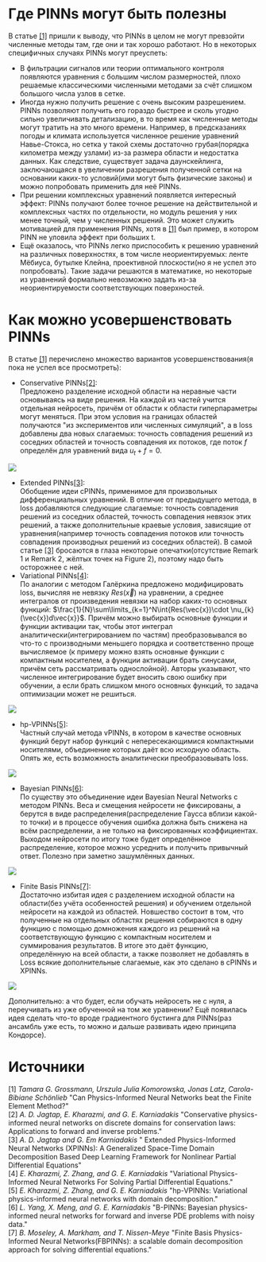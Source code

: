 # Где PINNs могут быть полезны
В статье [[1]](#источники) пришли к выводу, что PINNs в целом не могут превзойти численные методы там, где они и так хорошо работают. Но в некоторых специфичных случаях PINNs могут преуспеть:  
* В фильтрации сигналов или теории оптимального контроля появляются уравнения с большим числом размерностей, плохо решаемые классическими численными методами за счёт слишком большого числа узлов в сетке.
* Иногда нужно получить решение с очень высоким разрешением. PINNs позволяют получить его гораздо быстрее и сколь угодно сильно увеличивать детализацию, в то время как численные методы могут тратить на это много времени. Например, в предсказаниях погоды и климата используется численное решение уравнений Навье-Стокса, но сетка у такой схемы достаточно грубая(порядка километра между узлами) из-за размера области и недостатка данных. Как следствие, существует задача даунскейлинга, заключающаяся в увеличении разрешения полученной сетки на основании каких-то условий(ими могут быть физические законы) и можно попробовать применить для неё PINNs. 
* При решении комплексных уравнений появляется интересный эффект: PINNs получают более точное решение на действительной и комплексных частях по отдельности, но модуль решения у них менее точный, чем у численных решений. Это может служить мотивацией для применения PINNs, хотя в [[1]](#источники) был пример, в котором PINN не уловила эффект при больших t.
* Ещё оказалось, что PINNs легко приспособить к решению уравнений на различных поверхностях, в том числе неориентируемых: ленте Мёбиуса, бутылке Клейна, проективной плоскости(но я не успел это попробовать). Такие задачи решаются в математике, но некоторые из уравнений формально невозможно задать из-за неориентируемости соответствующих поверхностей.
# Как можно усовершенствовать PINNs
В статье [[1]](#источники) перечислено множество вариантов усовершенствования(я пока не успел все просмотреть):
* Conservative PINNs[[2]](#источники):  
Предложено разделение исходной области на неравные части основываясь на виде решения. На каждой из частей учится отдельная нейросеть, причём от области к области гиперпараметры могут меняться. При этом условия на границах областей получаются "из экспериментов или численных симуляций", а в loss добавлены два новых слагаемых: точность совпадения решений из соседних областей и точность совпадения их потоков, где поток $f$ определён для уравнений вида $u_t+f=0$.
<img src="https://github.com/mikhakuv/PINNs/blob/main/pictures/proposals_1.PNG">  

* Extended PINNs[[3]](#источники):  
Обобщение идеи cPINNs, применимое для произвольных дифференциальных уравнений. В отличие от предыдущего метода, в loss добавляются следующие слагаемые: точность совпадения решений из соседних областей, точность совпадения невязок этих решений, а также дополнительные краевые условия, зависящие от уравнения(например точность совпадения потоков или точность совпадения производных решений из соседних областей). В самой статье [[3]](#источники) бросаются в глаза некоторые опечатки(отсутствие Remark 1 и Remark 2, жёлтых точек на Figure 2), поэтому надо быть осторожнее с ней.
* Variational PINNs[[4]](#источники):  
По аналогии с методом Галёркина предложено модифицировать loss, вычисляя не невязку $Res(\vec{x})$ на уравнении, а среднее интегралов от произведения невязки на набор каких-то основных функций: $\frac{1}{N}\sum\limits_{k=1}^N\int{Res(\vec{x})\cdot \nu_{k}(\vec{x})d\vec{x}}$. Причём можно выбирать основные функции и функции активации так, чтобы этот интеграл аналитически(интегрированием по частям) преобразовывался во что-то с производными меньшего порядка и соответственно проще вычисляемое (к примеру можно взять основные функции с компактным носителем, а функции активации брать синусами, причём сеть рассматривать однослойной). Авторы указывают, что численное интегрирование будет вносить свою ошибку при обучении, а если брать слишком много основных функций, то задача оптимизации может не решиться.
<img src="https://github.com/mikhakuv/PINNs/blob/main/pictures/proposals_2.PNG">  

* hp-VPINNs[[5]](#источники):  
Частный случай метода vPINNs, в котором в качестве основных функций берут набор функций с непересекающимися компактными носителями, объединение которых даёт всю исходную область. Опять же, есть возможность аналитически преобразовывать loss.
<img src="https://github.com/mikhakuv/PINNs/blob/main/pictures/proposals_3.PNG">  

* Bayesian PINNs[[6]](#источники):  
По существу это объединение идеи Bayesian Neural Networks с методом PINNs. Веса и смещения нейросети не фиксированы, а берутся в виде распределения(распределение Гаусса вблизи какой-то точки) и в процессе обучения ошибка должна быть снижена на всём распределении, а не только на фиксированных коэффициентах. Выходом нейросети по итогу тоже будет определённое распределение, которое можно усреднить и получить привычный ответ. Полезно при заметно зашумлённых данных.
<img src="https://github.com/mikhakuv/PINNs/blob/main/pictures/proposals_4.PNG">  

* Finite Basis PINNs[[7]](#источники):  
Достаточно избитая идея с разделением исходной области на области(без учёта особенностей решения) и обучением отдельной нейросети на каждой из областей. Новшество состоит в том, что полученные на отдельных областях решения собираются в одну функцию с помощью домножения каждого из решений на соответствующую функцию с компактным носителем и суммирования результатов. В итоге это даёт функцию, определённую на всей области, а также позволяет не добавлять в Loss всякие дополнительные слагаемые, как это сделано в cPINNs и XPINNs.
<img src="https://github.com/mikhakuv/PINNs/blob/main/pictures/proposals_5.PNG">  

Дополнительно: а что будет, если обучать нейросеть не с нуля, а переучивать из уже обученной на том же уравнении?
Ещё появилась идея сделать что-то вроде градиентного бустинга для PINNs(раз ансамбль уже есть, то можно и дальше развивать идею принципа Кондорсе).

# Источники  
[1] *Tamara G. Grossmann, Urszula Julia Komorowska, Jonas Latz, Carola-Bibiane Schönlieb* "Can Physics-Informed Neural Networks beat the Finite Element Method?"  
[2] *A. D. Jagtap, E. Kharazmi, and G. E. Karniadakis* "Conservative physics-informed neural networks on discrete domains for conservation laws: Applications to forward and inverse problems."  
[3] *A. D. Jagtap and G. Em Karniadakis* " Extended Physics-Informed Neural Networks (XPINNs): A Generalized Space-Time Domain Decomposition Based Deep Learning Framework for Nonlinear Partial Differential Equations"  
[4] *E. Kharazmi, Z. Zhang, and G. E. Karniadakis* "Variational Physics-Informed Neural Networks For Solving Partial Differential Equations."  
[5] *E. Kharazmi, Z. Zhang, and G. E. Karniadakis* "hp-VPINNs: Variational physics-informed neural networks with domain decomposition."  
[6] *L. Yang, X. Meng, and G. E. Karniadakis* "B-PINNs: Bayesian physics-informed neural networks for forward and inverse PDE problems with noisy data."  
[7] *B. Moseley, A. Markham, and T. Nissen-Meye* "Finite Basis Physics-Informed Neural Networks(FBPINNs): a scalable domain decomposition approach for solving differential equations."  
